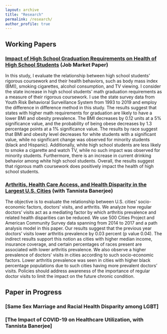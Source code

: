 ```yaml
---
layout: archive
title: "Research"
permalink: /research/
author_profile: true
---
```


## Working Papers

### [Impact of High School Graduation Requirements on Health of High School Students](https://github.com/kanekarsanket/kanekarsanket.github.io/raw/master/files/Impact_of_High_School_Graduation_Requirements_on_the_Health_of_High_School_Students.pdf) (Job Market Paper)

In this study, I evaluate the relationship between high school students' rigorous coursework and their health behaviors, such as body mass index (BMI), smoking cigarettes, alcohol consumption, and TV viewing. I consider the state increase in high school students' math graduation requirements as a measure of their rigorous coursework. I use the state survey data from Youth Risk Behavioral Surveillance System from 1993 to 2019 and employ the difference in difference method in this study. The results suggest that states with higher math requirements for graduation are likely to have a lower BMI and obesity prevalence. The BMI decreases by 0.12 units at a 5% significance value, and the probability of being obese decreases by 1.3 percentage points at a 1% significance value. The results by race suggest that BMI and obesity level decreases for white students with a significant value, while no significant change was observed for minority students (black and Hispanic). Additionally, white high school students are less likely to smoke a cigarette and watch TV, while no such impact was observed for minority students. Furthermore, there is an increase in current drinking behavior among white high school students. Overall, the results suggest that rigorous math coursework does positively impact the health of high school students.

### [Arthritis, Health Care Access, and Health Disparity in the Largest U.S. Cities](https://github.com/kanekarsanket/kanekarsanket.github.io/raw/master/files/ManuscriptHealthAndPlace.pdf) (with Tannista Banerjee)

The objective is to evaluate the relationship between U.S. cities’ socio-economic factors, doctors’ visits, and arthritis. We analyze how regular doctors’ visits act as a mediating factor by which arthritis prevalence and related health disparities can be reduced. We use 500 Cities Project and American Community Survey data spanning from 2014 to 2017 and a path analysis model in this paper. Our results suggest that the previous year doctors’ visits lower arthritis prevalence by 0.03 percent (p value 0.04). The indirect results support this notion as cities with higher median income, insurance coverage, and certain percentages of races present are associated with lower arthritis prevalence. We also observe a higher prevalence of doctors’ visits in cities according to such socio-economic factors. Lower arthritis prevalence was seen in cities with higher black percentage populations due to such cities having more prevalent doctors’ visits. Policies should address awareness of the importance of regular doctor visits to limit the impact on the future chronic condition.

## Paper in Progress

### [Same Sex Marriage and Racial Health Disparity among LGBT]
### [The Impact of COVID-19 on Healthcare Utilization, with Tannista Banerjee]
